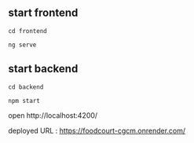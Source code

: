 ## start frontend

`cd frontend`


`ng serve`

## start backend


`cd backend`



`npm start`


open http://localhost:4200/

deployed URL : https://foodcourt-cgcm.onrender.com/
